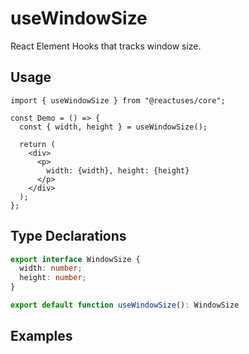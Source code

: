 # useWindowSize

React Element Hooks that tracks window size.

## Usage

```tsx
import { useWindowSize } from "@reactuses/core";

const Demo = () => {
  const { width, height } = useWindowSize();

  return (
    <div>
      <p>
        width: {width}, height: {height}
      </p>
    </div>
  );
};
```

## Type Declarations

```ts
export interface WindowSize {
  width: number;
  height: number;
}

export default function useWindowSize(): WindowSize
```

## Examples
